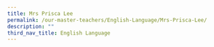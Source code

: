 ```yaml
---
title: Mrs Prisca Lee
permalink: /our-master-teachers/English-Language/Mrs-Prisca-Lee/
description: ""
third_nav_title: English Language
---
```

